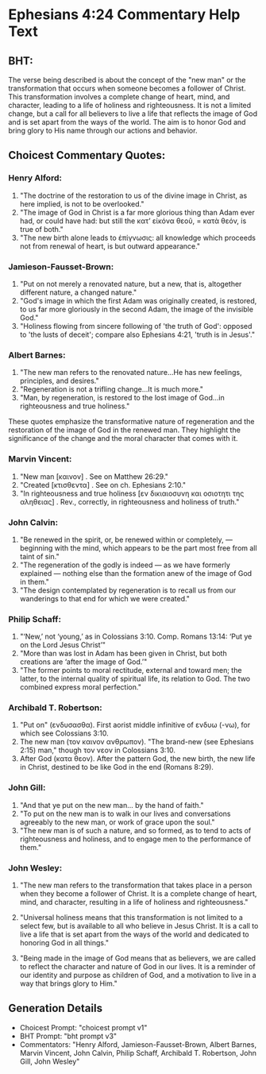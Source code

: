 # Ephesians 4:24 Commentary Help Text

## BHT:
The verse being described is about the concept of the "new man" or the transformation that occurs when someone becomes a follower of Christ. This transformation involves a complete change of heart, mind, and character, leading to a life of holiness and righteousness. It is not a limited change, but a call for all believers to live a life that reflects the image of God and is set apart from the ways of the world. The aim is to honor God and bring glory to His name through our actions and behavior.

## Choicest Commentary Quotes:
### Henry Alford:
1. "The doctrine of the restoration to us of the divine image in Christ, as here implied, is not to be overlooked."
2. "The image of God in Christ is a far more glorious thing than Adam ever had, or could have had: but still the κατʼ εἰκόνα θεοῦ, = κατὰ θεόν, is true of both."
3. "The new birth alone leads to ἐπίγνωσις: all knowledge which proceeds not from renewal of heart, is but outward appearance."

### Jamieson-Fausset-Brown:
1. "Put on not merely a renovated nature, but a new, that is, altogether different nature, a changed nature."
2. "God's image in which the first Adam was originally created, is restored, to us far more gloriously in the second Adam, the image of the invisible God."
3. "Holiness flowing from sincere following of 'the truth of God': opposed to 'the lusts of deceit'; compare also Ephesians 4:21, 'truth is in Jesus'."

### Albert Barnes:
1. "The new man refers to the renovated nature...He has new feelings, principles, and desires."
2. "Regeneration is not a trifling change...It is much more."
3. "Man, by regeneration, is restored to the lost image of God...in righteousness and true holiness."

These quotes emphasize the transformative nature of regeneration and the restoration of the image of God in the renewed man. They highlight the significance of the change and the moral character that comes with it.

### Marvin Vincent:
1. "New man [καινον] . See on Matthew 26:29."
2. "Created [κτισθεντα] . See on ch. Ephesians 2:10."
3. "In righteousness and true holiness [εν δικιαιοσυνη και οσιοτητι της αληθειας] . Rev., correctly, in righteousness and holiness of truth."

### John Calvin:
1. "Be renewed in the spirit, or, be renewed within or completely, — beginning with the mind, which appears to be the part most free from all taint of sin."
2. "The regeneration of the godly is indeed — as we have formerly explained — nothing else than the formation anew of the image of God in them."
3. "The design contemplated by regeneration is to recall us from our wanderings to that end for which we were created."

### Philip Schaff:
1. "‘New,’ not ‘young,’ as in Colossians 3:10. Comp. Romans 13:14: ‘Put ye on the Lord Jesus Christ’"
2. "More than was lost in Adam has been given in Christ, but both creations are ‘after the image of God.’"
3. "The former points to moral rectitude, external and toward men; the latter, to the internal quality of spiritual life, its relation to God. The two combined express moral perfection."

### Archibald T. Robertson:
1. "Put on" (ενδυσασθα). First aorist middle infinitive of ενδυω (-νω), for which see Colossians 3:10.
2. The new man (τον καινον ανθρωπον). "The brand-new (see Ephesians 2:15) man," though τον νεον in Colossians 3:10.
3. After God (κατα θεον). After the pattern God, the new birth, the new life in Christ, destined to be like God in the end (Romans 8:29).

### John Gill:
1. "And that ye put on the new man... by the hand of faith." 
2. "To put on the new man is to walk in our lives and conversations agreeably to the new man, or work of grace upon the soul."
3. "The new man is of such a nature, and so formed, as to tend to acts of righteousness and holiness, and to engage men to the performance of them."

### John Wesley:
1. "The new man refers to the transformation that takes place in a person when they become a follower of Christ. It is a complete change of heart, mind, and character, resulting in a life of holiness and righteousness."

2. "Universal holiness means that this transformation is not limited to a select few, but is available to all who believe in Jesus Christ. It is a call to live a life that is set apart from the ways of the world and dedicated to honoring God in all things."

3. "Being made in the image of God means that as believers, we are called to reflect the character and nature of God in our lives. It is a reminder of our identity and purpose as children of God, and a motivation to live in a way that brings glory to Him."


## Generation Details
- Choicest Prompt: "choicest prompt v1"
- BHT Prompt: "bht prompt v3"
- Commentators: "Henry Alford, Jamieson-Fausset-Brown, Albert Barnes, Marvin Vincent, John Calvin, Philip Schaff, Archibald T. Robertson, John Gill, John Wesley"

